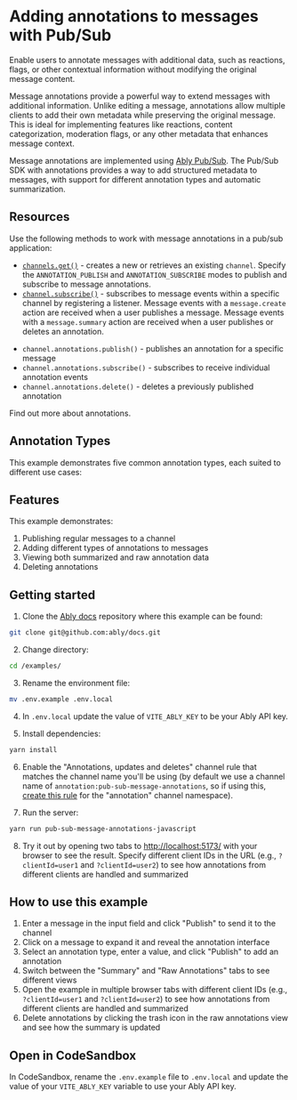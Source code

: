 # Adding annotations to messages with Pub/Sub

Enable users to annotate messages with additional data, such as reactions, flags, or other contextual information without modifying the original message content.

Message annotations provide a powerful way to extend messages with additional information. Unlike editing a message, annotations allow multiple clients to add their own metadata while preserving the original message. This is ideal for implementing features like reactions, content categorization, moderation flags, or any other metadata that enhances message context.

Message annotations are implemented using [Ably Pub/Sub](/docs/channels). The Pub/Sub SDK with annotations provides a way to add structured metadata to messages, with support for different annotation types and automatic summarization.

## Resources

Use the following methods to work with message annotations in a pub/sub application:

- [`channels.get()`](/docs/channels#create) - creates a new or retrieves an existing `channel`. Specify the `ANNOTATION_PUBLISH` and `ANNOTATION_SUBSCRIBE` modes to publish and subscribe to message annotations.
- [`channel.subscribe()`](/docs/pub-sub#subscribe) - subscribes to message events within a specific channel by registering a listener. Message events with a `message.create` action are received when a user publishes a message. Message events with a `message.summary` action are received when a user publishes or deletes an annotation.
<!-- TODO links -->
- `channel.annotations.publish()` - publishes an annotation for a specific message
- `channel.annotations.subscribe()` - subscribes to receive individual annotation events
- `channel.annotations.delete()` - deletes a previously published annotation

<!-- TODO link -->
Find out more about annotations.

## Annotation Types

This example demonstrates five common annotation types, each suited to different use cases:

<!-- TODO -->

## Features

This example demonstrates:

1. Publishing regular messages to a channel
2. Adding different types of annotations to messages
3. Viewing both summarized and raw annotation data
4. Deleting annotations

## Getting started

1. Clone the [Ably docs](https://github.com/ably/docs) repository where this example can be found:

  ```sh
  git clone git@github.com:ably/docs.git
  ```

2. Change directory:

  ```sh
  cd /examples/
  ```

3. Rename the environment file:

  ```sh
  mv .env.example .env.local
  ```

4. In `.env.local` update the value of `VITE_ABLY_KEY` to be your Ably API key.

5. Install dependencies:

  ```sh
  yarn install
  ```

6. Enable the "Annotations, updates and deletes" channel rule that matches the channel name you'll be using (by default we use a channel name of `annotation:pub-sub-message-annotations`, so if using this, [create this rule](https://ably.com/docs/channels#rules) for the "annotation" channel namespace).

7. Run the server:

  ```sh
  yarn run pub-sub-message-annotations-javascript
  ```

8. Try it out by opening two tabs to [http://localhost:5173/](http://localhost:5173/) with your browser to see the result. Specify different client IDs in the URL (e.g., `?clientId=user1` and `?clientId=user2`) to see how annotations from different clients are handled and summarized

## How to use this example

1. Enter a message in the input field and click "Publish" to send it to the channel
2. Click on a message to expand it and reveal the annotation interface
3. Select an annotation type, enter a value, and click "Publish" to add an annotation
4. Switch between the "Summary" and "Raw Annotations" tabs to see different views
5. Open the example in multiple browser tabs with different client IDs (e.g., `?clientId=user1` and `?clientId=user2`) to see how annotations from different clients are handled and summarized
6. Delete annotations by clicking the trash icon in the raw annotations view and see how the summary is updated

## Open in CodeSandbox

In CodeSandbox, rename the `.env.example` file to `.env.local` and update the value of your `VITE_ABLY_KEY` variable to use your Ably API key.
